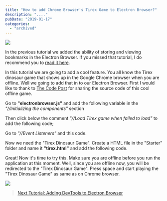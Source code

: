 ```yaml
---
title: "How to add Chrome Browser's Tirex Game to Electron Browser?"
description: "...."
pubDate: "2019-01-17"
categories: 
  - "archived"
---
```


[![](/images/How-to-add-Chrome-Browsers-Tirex-Game-to-Electron-Browser.jpg)](https://2.bp.blogspot.com/-S0C1olbBKis/XECSkUFGtOI/AAAAAAAAIJQ/_leRMbpq1zwBSo2xYSlmVj-ufIQVim2-QCLcBGAs/s1600/How-to-add-Chrome-Browser%2527s-Tirex-Game-to-Electron-Browser.jpg)

  

In the previous tutorial we added the ability of storing and viewing bookmarks in the Electron Browser. If you missed that tutorial, I do recommend you to [read it here](https://www.buddhilive.com/2019/01/how-to-add-bookmarks-in-electron-web.html).

  

In this tutorial we are going to add a cool feature. You all know the Tirex dinosaur game that shows up in the Google Chrome browser when you are offline. Well we going to add that in to our Electron Browser. First I would like to thank to [The Code Post](https://www.thecodepost.org/internet/play-hidden-t-rex-game-offline-chrome/) for sharing the source code of this cool offline game.

  

Go to **"electronbrowser.js"** and add the following variable in the _"//Initializing the components"_ section

  

  

Then click below the comment _"//Load Tirex game when failed to load"_ to add the following code;

  
  

Go to _"//Event Listeners"_ and this code.

  
  

Now we need the "Tirex Dinosaur Game". Create a HTML file in the "Starter" folder and name it **"tirex.html"** and add the following code.

  
  

Great! Now it's time to try this. Make sure you are offline before you run the application at this moment. Well, since you are offline now, you will be redirected to the "Tirex Dinosaur Game". Press space and start playing the "Tirex Dinosaur Game" as same as on Chrome browser.

  

[![](/images/tirex_game.png)](https://1.bp.blogspot.com/-s3gIT9xrNPs/XECTzb7GemI/AAAAAAAAIJc/McyB409olZwJ_oLGTtw_41ZEUC9gbk8BwCLcBGAs/s1600/tirex_game.png)

  
  

> [Next Tutorial: Adding DevTools to Electron Browser](https://www.buddhilive.com/2019/01/how-to-add-devtools-to-electron-browser.html)
